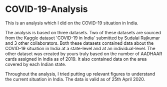 # COVID-19-Analysis
This is an analysis which I did on the COVID-19 situation in India. 

The analysis is based on three datasets. Two of these datasets are sourced from the Kaggle dataset 'COVID-19 in India' submitted by Sudalai Rajkumar and 3 other collaborators. Both these datasets contained data about the COVID-19 situation in India at a state-level and at an individual-level. The other dataset was created by yours truly based on the number of AADHAAR cards assigned in India as of 2019. It also contained data on the area covered by each Indian state.

Throughout the analysis, I tried putting up relevant figures to understand the current situation in India. The data is valid as of 25th April 2020.
